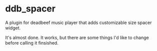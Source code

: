 # ddb_spacer
A plugin for deadbeef music player that adds customizable size spacer widget.

It's almost done.
It works, but there are some things I'd like to change before calling it finsished.
